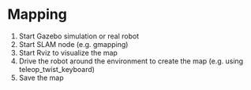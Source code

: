 # Mapping

1. Start Gazebo simulation or real robot
2. Start SLAM node (e.g. gmapping)
3. Start Rviz to visualize the map
4. Drive the robot around the environment to create the map (e.g. using teleop_twist_keyboard)
5. Save the map